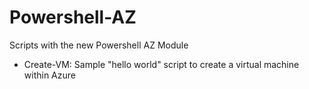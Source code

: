 # Powershell-AZ

Scripts with the new Powershell AZ Module

* Create-VM: Sample "hello world" script to create a virtual machine within Azure
